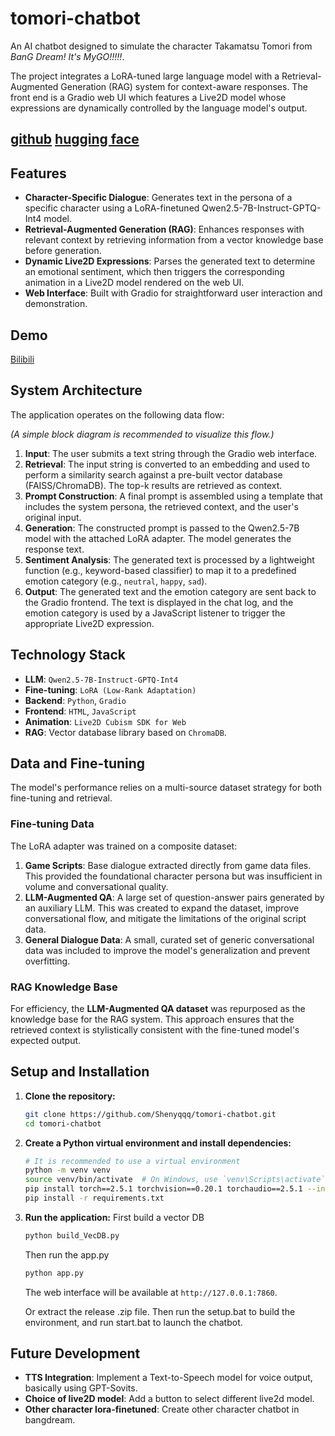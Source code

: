 # tomori-chatbot

An AI chatbot designed to simulate the character Takamatsu Tomori from *BanG Dream\! It's MyGO\!\!\!\!\!*.

The project integrates a LoRA-tuned large language model with a Retrieval-Augmented Generation (RAG) system for context-aware responses. The front end is a Gradio web UI which features a Live2D model whose expressions are dynamically controlled by the language model's output.

[github](https://github.com/Shenyqqq/tomori-chatbot)
[hugging face](https://huggingface.co/gumigumi/qwen2.5-7B-Int4-tomori_lora)
-----

## Features

  * **Character-Specific Dialogue**: Generates text in the persona of a specific character using a LoRA-finetuned Qwen2.5-7B-Instruct-GPTQ-Int4 model.
  * **Retrieval-Augmented Generation (RAG)**: Enhances responses with relevant context by retrieving information from a vector knowledge base before generation.
  * **Dynamic Live2D Expressions**: Parses the generated text to determine an emotional sentiment, which then triggers the corresponding animation in a Live2D model rendered on the web UI.
  * **Web Interface**: Built with Gradio for straightforward user interaction and demonstration.

## Demo

[Bilibili](https://www.bilibili.com/video/BV1AU39zzESa/)

## System Architecture

The application operates on the following data flow:

*(A simple block diagram is recommended to visualize this flow.)*

1.  **Input**: The user submits a text string through the Gradio web interface.
2.  **Retrieval**: The input string is converted to an embedding and used to perform a similarity search against a pre-built vector database (FAISS/ChromaDB). The top-k results are retrieved as context.
3.  **Prompt Construction**: A final prompt is assembled using a template that includes the system persona, the retrieved context, and the user's original input.
4.  **Generation**: The constructed prompt is passed to the Qwen2.5-7B model with the attached LoRA adapter. The model generates the response text.
5.  **Sentiment Analysis**: The generated text is processed by a lightweight function (e.g., keyword-based classifier) to map it to a predefined emotion category (e.g., `neutral`, `happy`, `sad`).
6.  **Output**: The generated text and the emotion category are sent back to the Gradio frontend. The text is displayed in the chat log, and the emotion category is used by a JavaScript listener to trigger the appropriate Live2D expression.

## Technology Stack

  * **LLM**: `Qwen2.5-7B-Instruct-GPTQ-Int4`
  * **Fine-tuning**: `LoRA (Low-Rank Adaptation)`
  * **Backend**: `Python`, `Gradio`
  * **Frontend**: `HTML`, `JavaScript`
  * **Animation**: `Live2D Cubism SDK for Web`
  * **RAG**: Vector database library based on `ChromaDB`.

## Data and Fine-tuning

The model's performance relies on a multi-source dataset strategy for both fine-tuning and retrieval.

### Fine-tuning Data

The LoRA adapter was trained on a composite dataset:

1.  **Game Scripts**: Base dialogue extracted directly from game data files. This provided the foundational character persona but was insufficient in volume and conversational quality.
2.  **LLM-Augmented QA**: A large set of question-answer pairs generated by an auxiliary LLM. This was created to expand the dataset, improve conversational flow, and mitigate the limitations of the original script data.
3.  **General Dialogue Data**: A small, curated set of generic conversational data was included to improve the model's generalization and prevent overfitting.

### RAG Knowledge Base

For efficiency, the **LLM-Augmented QA dataset** was repurposed as the knowledge base for the RAG system. This approach ensures that the retrieved context is stylistically consistent with the fine-tuned model's expected output.

## Setup and Installation

1.  **Clone the repository:**

    ```bash
    git clone https://github.com/Shenyqqq/tomori-chatbot.git
    cd tomori-chatbot
    ```

2.  **Create a Python virtual environment and install dependencies:**

    ```bash
    # It is recommended to use a virtual environment
    python -m venv venv
    source venv/bin/activate  # On Windows, use `venv\Scripts\activate`
    pip install torch==2.5.1 torchvision==0.20.1 torchaudio==2.5.1 --index-url https://download.pytorch.org/whl/cu124
    pip install -r requirements.txt
    ```

3.  **Run the application:**
    First build a vector DB
    ```bash
    python build_VecDB.py
    ```
    Then run the app.py
     ```bash
    python app.py
    ```

    The web interface will be available at `http://127.0.0.1:7860`.

    Or extract the release .zip file. Then run the setup.bat to build the environment, and run start.bat to launch the chatbot.

## Future Development

  * **TTS Integration**: Implement a Text-to-Speech model for voice output, basically using GPT-Sovits.
  * **Choice of live2D model**: Add a button to select different live2d model.
  * **Other character lora-finetuned**: Create other character chatbot in bangdream.
